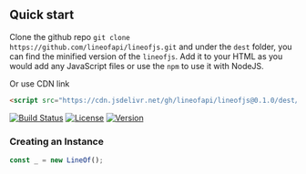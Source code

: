 ## Quick start

Clone the github repo `git clone https://github.com/lineofapi/lineofjs.git` and under the `dest` folder, you can find the minified version of the `lineofjs`. Add it to your HTML as you would add any JavaScript files or use the `npm` to use it with NodeJS.

Or use CDN link

```html
<script src="https://cdn.jsdelivr.net/gh/lineofapi/lineofjs@0.1.0/dest/lineofjs.min.js"></script>
```

[![Build Status](https://travis-ci.org/lineofapi/lineofjs.svg?branch=master)](https://travis-ci.org/lineofapi/lineofjs)
[![License](https://img.shields.io/github/license/lineofapi/lineofjs.svg)](https://github.com/lineofapi/lineofjs/blob/master/LICENSE)
[![Version](https://img.shields.io/github/release/lineofapi/lineofjs.svg)](https://github.com/lineofapi/lineofjs/releases/latest)


### Creating an Instance

```js
const _ = new LineOf();
```
